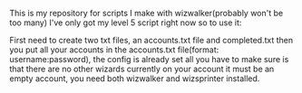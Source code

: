 This is my repository for scripts I make with wizwalker(probably won't be too many)
I've only got my level 5 script right now so to use it:


First need to create two txt files, an accounts.txt file and completed.txt then you put all your accounts in the accounts.txt file(format: username:password), the config is already set all you have to make sure is that there are no other wizards currently on your account it must be an empty account, you need both wizwalker and wizsprinter installed.

